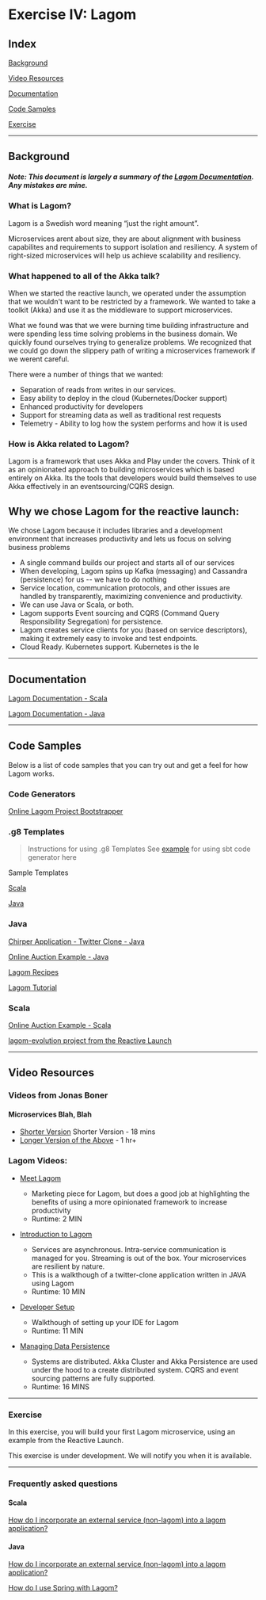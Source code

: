 # Exercise IV:  Lagom

## Index
[Background](#background)

[Video Resources](#video-resources)

[Documentation](#documentation)

[Code Samples](#code-samples)

[Exercise](#exercise)

---

## Background
##### Note:  This document is largely a summary of the [Lagom Documentation]().  Any mistakes are mine.

### What is Lagom? 

Lagom is a Swedish word meaning “just the right amount”.

Microservices arent about size, they are about alignment with business capabilites and requirements to support isolation and resiliency. A system of right-sized microservices will help us achieve scalability and resiliency.

### What happened to all of the Akka talk?

When we started the reactive launch, we operated under the assumption that we wouldn't want to be restricted by a framework.  We wanted to take a toolkit (Akka) and use it as the middleware to support microservices.

What we found was that we were burning time building infrastructure and were spending less time solving problems in the business domain.  We quickly found ourselves trying to generalize problems. We recognized that we could go down the slippery path of writing a microservices framework if we werent careful.

There were a number of things that we wanted:
- Separation of reads from writes in our services.
- Easy ability to deploy in the cloud (Kubernetes/Docker support)
- Enhanced productivity for developers
- Support for streaming data as well as traditional rest requests
- Telemetry - Ability to log how the system performs and how it is used

### How is Akka related to Lagom?

Lagom is a framework that uses Akka and Play under the covers.  Think of it as an opinionated approach to building microservices which is based entirely on Akka.  Its the tools that developers would build themselves to use Akka effectively in an eventsourcing/CQRS design. 

## Why we chose Lagom for the reactive launch:

We chose Lagom because it includes libraries and a development environment that increases productivity and lets us focus on solving business problems

- A single command builds our project and starts all of our services
- When developing, Lagom spins up Kafka (messaging) and Cassandra (persistence) for us -- we have to do nothing
- Service location, communication protocols, and other issues are handled by transparently, maximizing convenience and productivity.  
- We can use Java or Scala, or both.  
- Lagom supports Event sourcing and CQRS (Command Query Responsibility Segregation) for persistence.
- Lagom creates service clients for you (based on service descriptors), making it extremely easy to invoke and test endpoints.
- Cloud Ready.  Kubernetes support.  Kubernetes is the le

---
## Documentation
[Lagom Documentation - Scala](https://www.lagomframework.com/documentation/1.4.x/scala/Home.html)

[Lagom Documentation - Java](https://www.lagomframework.com/documentation/1.4.x/java/Home.html)

---
## Code Samples
Below is a list of code samples that you can try out and get a feel for how Lagom works.

### Code Generators
[Online Lagom Project Bootstrapper](https://developer.lightbend.com/start/?group=lagom&project=lagom-java-maven)

### .g8 Templates
> Instructions for using .g8 Templates
> See [example](/examples/lagom/using-g8-lagom.md) for using sbt code generator here

Sample Templates

[Scala](https://github.com/lagom/lagom-scala.g8)

[Java](https://github.com/lagom/lagom-java.g8)


### Java
[Chirper Application - Twitter Clone - Java](https://github.com/lagom/lagom-java-chirper-example)

[Online Auction Example - Java](https://github.com/lagom/online-auction-java)

[Lagom Recipes](https://github.com/lagom/lagom-recipes)

[Lagom Tutorial](https://github.com/eugenp/tutorials/tree/master/lagom)

### Scala
[Online Auction Example - Scala](https://github.com/lagom/online-auction-scala)

[lagom-evolution project from the Reactive Launch]()

---
## Video Resources
### Videos from Jonas Boner
#### Microservices Blah, Blah
- [Shorter Version](https://www.youtube.com/watch?v=9gLrCPVrXo4) 
Shorter Version - 18 mins 
- [Longer Version of the Above](https://www.youtube.com/watch?v=DRK7WYNh6AA) - 1 hr+

### Lagom Videos:

- [Meet Lagom](https://youtu.be/d1jT0UOVx9U)
  - Marketing piece for Lagom, but does a good job at highlighting the benefits of using a more opinionated framework to increase productivity
  - Runtime:  2 MIN

- [Introduction to Lagom](https://youtu.be/D9y2Ex3NN34)
  - Services are asynchronous. Intra-service communication is managed for you. Streaming is out of the box. Your microservices are resilient by nature.
  - This is a walkthough of a twitter-clone application written in JAVA using Lagom
  - Runtime: 10 MIN
  
- [Developer Setup](https://youtu.be/1cOqYMe-Zm0)
  - Walkthough of setting up your IDE for Lagom
  - Runtime: 11 MIN

- [Managing Data Persistence](https://youtu.be/yj581pSRflQ)
  - Systems are distributed. Akka Cluster and Akka Persistence are used under the hood to a create distributed system. CQRS and event sourcing patterns are fully supported. 
   - Runtime: 16 MINS
---
### Exercise

In this exercise, you will build your first Lagom microservice, using an example from the Reactive Launch.  

This exercise is under development.  We will notify you when it is available.

----
### Frequently asked questions
#### Scala
[How do I incorporate an external service (non-lagom) into a lagom application?](https://www.lagomframework.com/documentation/1.4.x/scala/IntegratingNonLagom.html)

#### Java
[How do I incorporate an external service (non-lagom) into a lagom application?](https://www.lagomframework.com/documentation/1.4.x/java/IntegratingNonLagom.html)

[How do I use Spring with Lagom?]()
